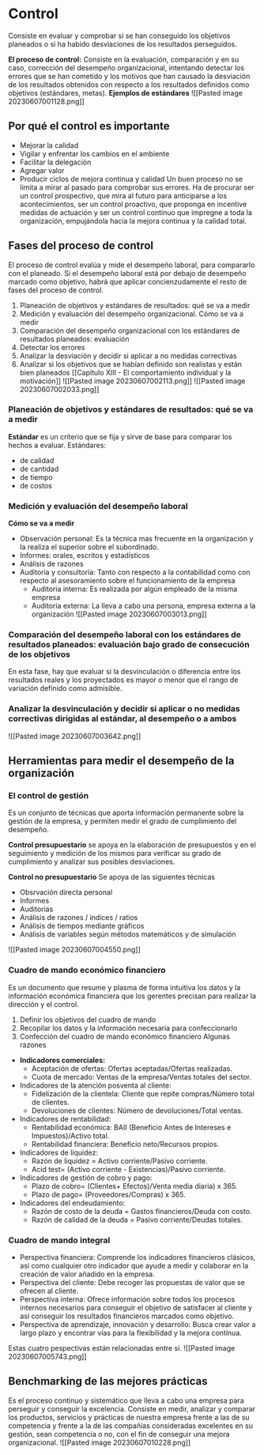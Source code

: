 # Control 
Consiste en evaluar y comprobar si se han conseguido los objetivos planeados o si ha habido desviaciones de los resultados perseguidos.

**El proceso de control:**
Consiste en la evaluación, comparación y en su caso, corrección del desempeño organizacional, intentando detectar los errores que se han cometido y los motivos que han causado la desviación de los resultados obtenidos con respecto a los resultados definidos como objetivos (estándares, metas).
**Ejemplos de estándares**
![[Pasted image 20230607001128.png]]

## Por qué el control es importante
- Mejorar la calidad
- Vigilar y enfrentar los cambios en el ambiente
- Facilitar la delegación
- Agregar valor
- Producir ciclos de mejora continua y calidad
Un buen proceso no se limita a mirar al pasado para comprobar sus errores. Ha de procurar ser un control prospectivo, que mira al futuro para anticiparse a los acontecimientos, ser un control proactivo, que proponga en incentive medidas de actuación y ser un control continuo que impregne a toda la organización, empujándola hacia la mejora continua y la calidad total.

## Fases del proceso de control
El proceso de control evalúa y mide el desempeño laboral, para compararlo con el planeado. Si el desempeño laboral está por debajo de desempeño marcado como objetivo, habrá que aplicar concienzudamente el resto de fases del proceso de control.
1. Planeación de objetivos y estándares de resultados: qué se va a medir
2. Medición y evaluación del desempeño organizacional. Cómo se va a medir
3. Comparación del desempeño organizacional con los estándares de resultados planeados: evaluación 
4. Detectar los errores
5. Analizar la desviación y decidir si aplicar a no medidas correctivas
6. Analizar si los objetivos que se habían definido son realistas y están bien planeados [[Capítulo XIII - El comportamiento individual y la motivación]]
![[Pasted image 20230607002113.png]]
![[Pasted image 20230607002033.png]]
### Planeación de objetivos y estándares de resultados: qué se va a medir
**Estándar** es un criterio que se fija y sirve de base para comparar los hechos a evaluar.
Estándares:
- de calidad
- de cantidad
- de tiempo
- de costos

### Medición y evaluación del desempeño laboral
**Cómo se va a medir**
- Observación personal: Es la técnica mas frecuente en la organización y la realiza el superior sobre el subordinado.
- Informes: orales, escritos y estadísticos
- Análisis de razones
- Auditoria y consultoría: Tanto con respecto a la contabilidad como con respecto al asesoramiento sobre el funcionamiento de la empresa
	- Auditoria interna: Es realizada por algún empleado de la misma empresa
	- Auditoria externa: La lleva a cabo una persona, empresa externa a la organización
![[Pasted image 20230607003013.png]]

### Comparación del desempeño laboral con los estándares de resultados planeados: evaluación bajo grado de consecución de los objetivos
En esta fase, hay que evaluar si la desvinculación o diferencia entre los resultados reales y los proyectados es mayor o menor que el rango de variación definido como admisible.

### Analizar la desvinculación y decidir si aplicar o no medidas correctivas dirigidas al estándar, al desempeño o a ambos

![[Pasted image 20230607003642.png]]

## Herramientas para medir el desempeño de la organización
### El control de gestión
Es un conjunto de técnicas que aporta información permanente sobre la gestión de la empresa, y permiten medir el grado de cumplimiento del desempeño.

**Control presupuestario** se apoya en la elaboración de presupuestos y en el seguimiento y medición de los mismos para verificar su grado de cumplimiento y analizar sus posibles desviaciones.

**Control no presupuestario**
Se apoya de las siguientes técnicas
- Obsrvación directa personal 
- Informes
- Auditorias
- Análisis de razones / índices / ratios
- Análisis de tiempos mediante gráficos
- Análisis de variables según métodos matemáticos y de simulación

![[Pasted image 20230607004550.png]]

### Cuadro de mando económico financiero
Es un documento que resume y plasma de forma intuitiva los datos y la información económica financiera que los gerentes precisan para realizar la dirección y el control.
1. Definir los objetivos del cuadro de mando
2. Recopilar los datos y la información necesaria para confeccionarlo
3. Confección del cuadro de mando económico financiero
Algunas razones
- **Indicadores comerciales:** 
	- Aceptación de ofertas: Ofertas aceptadas/Ofertas realizadas. 
	- Cuota de mercado: Ventas de la empresa/Ventas totales del sector. 
-  Indicadores de la atención posventa al cliente: 
	- Fidelización de la clientela: Cliente que repite compras/Número total de clientes.
	- Devoluciones de clientes: Número de devoluciones/Total ventas. 
- Indicadores de rentabilidad: 
	- Rentabilidad económica: BAII (Beneficio Antes de Intereses e Impuestos)/Activo total. 
	- Rentabilidad financiera: Beneficio neto/Recursos propios.
- Indicadores de liquidez: 
	- Razón de liquidez = Activo corriente/Pasivo corriente. 
	- Acid test= (Activo corriente - Existencias)/Pasivo corriente.
- Indicadores de gestión de cobro y pago: 
	- Plazo de cobro= (Clientes+ Efectos)/Venta media diaria) x 365. 
	- Plazo de pago= (Proveedores/Compras) x 365.
- Indicadores del endeudamiento: 
	- Razón de costo de la deuda = Gastos financieros/Deuda con costo. 
	- Razón de calidad de la deuda = Pasivo corriente/Deudas totales.

### Cuadro de mando integral
- Perspectiva financiera: Comprende los indicadores financieros clásicos, asi como cualquier otro indicador que ayude a medir y colaborar en la creación de valor añadido en la empresa.
- Perspectiva del cliente: Debe recoger las propuestas de valor que se ofrecen al cliente.
- Perspectiva interna: Ofrece información sobre todos los procesos internos necesarios para conseguir el objetivo de satisfacer al cliente y así conseguir los resultados financieros marcados como objetivo.
- Perspectiva de aprendizaje, innovación y desarrollo: Busca crear valor a largo plazo y encontrar vías para la flexibilidad y la mejora continua.

Estas cuatro pespectivas están relacionadas entre sí. 
![[Pasted image 20230607005743.png]]


## Benchmarking de las mejores prácticas
Es el proceso continuo y sistemático que lleva a cabo una empresa para perseguir y conseguir la excelencia. Consiste en medir, analizar y comparar los productos, servicios y prácticas de nuestra empresa frente a las de su competencia y frente a la de las compañías consideradas excelentes en su gestión, sean competencia o no, con el fin de conseguir una mejora organizacional. 
![[Pasted image 20230607010228.png]]